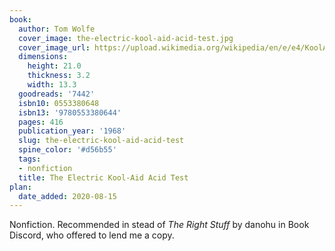 ```yaml
---
book:
  author: Tom Wolfe
  cover_image: the-electric-kool-aid-acid-test.jpg
  cover_image_url: https://upload.wikimedia.org/wikipedia/en/e/e4/KoolAid_1stUSEd_front.jpg
  dimensions:
    height: 21.0
    thickness: 3.2
    width: 13.3
  goodreads: '7442'
  isbn10: 0553380648
  isbn13: '9780553380644'
  pages: 416
  publication_year: '1968'
  slug: the-electric-kool-aid-acid-test
  spine_color: '#d56b55'
  tags:
  - nonfiction
  title: The Electric Kool-Aid Acid Test
plan:
  date_added: 2020-08-15
---
```


Nonfiction. Recommended in stead of *The Right Stuff* by danohu in Book Discord, who offered to lend me a copy.

